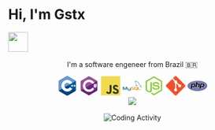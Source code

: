 <div align="left">
<h1>Hi, I'm Gstx</h1>
    <img src="https://github.com/geekygreek7/animated-pokemon-gifs/blob/master/1.gif" width="40" height="40"/>
</div>
<div align="center">
<p>I'm a software engeneer from Brazil 🇧🇷</p>
    <img src="https://raw.githubusercontent.com/devicons/devicon/master/icons/cplusplus/cplusplus-original.svg" width="40" height="40"/> 
    <img src="https://raw.githubusercontent.com/devicons/devicon/master/icons/csharp/csharp-original.svg" width="40" height="40"/> 
    <img src="https://raw.githubusercontent.com/devicons/devicon/master/icons/javascript/javascript-original.svg" width="40" height="40"> 
    <img src="https://raw.githubusercontent.com/devicons/devicon/master/icons/mysql/mysql-original-wordmark.svg" width="40" height="40"/>
    <img src="https://raw.githubusercontent.com/devicons/devicon/master/icons/nodejs/nodejs-original.svg" width="40" height="40"/>
    <img src="https://raw.githubusercontent.com/devicons/devicon/master/icons/git/git-original.svg" width="40" height="40"/>  
    <img src="https://raw.githubusercontent.com/devicons/devicon/master/icons/php/php-original.svg" width="40" height="40"/>  
</div>
<div align="center">
    <img src="https://github-readme-streak-stats.herokuapp.com?user=Gstxxx&theme=radical&hide_border=true&date_format=M%20j%5B%2C%20Y%5D">
</div>
<p align="center">
    <img alt="Coding Activity" src="https://wakatime.com/share/@Gstx/ec07f497-24eb-4be8-b890-b72c1cde4bad.svg" width="600" height="400">
</p>
